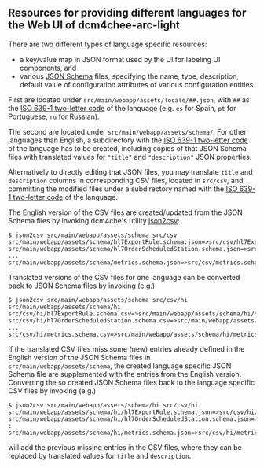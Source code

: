 ## Resources for providing different languages for the Web UI of dcm4chee-arc-light

There are two different types of language specific resources:
- a key/value map in JSON format used by the UI for labeling UI components, and
- various [JSON Schema](https://json-schema.org/) files, specifying the name, type, description, default value
  of configuration attributes of various configuration entities.

First are located under `src/main/webapp/assets/locale/##.json`, with `##` as the
[ISO 639-1 two-letter code](https://en.wikipedia.org/wiki/List_of_ISO_639-1_codes) of the language
(e.g. `es` for Spain, `pt` for Portuguese, `ru` for Russian). 

The second are located under `src/main/webapp/assets/schema/`. For other languages than English, a
subdirectory  with the [ISO 639-1 two-letter code](https://en.wikipedia.org/wiki/List_of_ISO_639-1_codes) of the
language has to be created, including copies of that JSON Schema files with translated values for
`"title"` and `"description"` JSON properties.

Alternatively to directly editing that JSON files, you may translate `title` and `description` columns in
corresponding CSV files, located in `src/csv`, and committing the modified files under a subdirectory named with
the [ISO 639-1 two-letter code](https://en.wikipedia.org/wiki/List_of_ISO_639-1_codes) of the language.

The English version of the CSV files are created/updated from the JSON Schema files by invoking dcm4che's utility
[json2csv](https://github.com/dcm4che/dcm4che/tree/master/dcm4che-tool/dcm4che-tool-json2csv):
```
$ json2csv src/main/webapp/assets/schema src/csv
src/main/webapp/assets/schema/hl7ExportRule.schema.json=>src/csv/hl7ExportRule.schema.csv
src/main/webapp/assets/schema/hl7OrderScheduledStation.schema.json=>src/csv/hl7OrderScheduledStation.schema.csv
...
src/main/webapp/assets/schema/metrics.schema.json=>src/csv/metrics.schema.csv
```

Translated versions of the CSV files for one language can be converted back to JSON Schema files by invoking (e.g.)
```
$ json2csv src/main/webapp/assets/schema src/csv/hi src/main/webapp/assets/schema/hi
src/csv/hi/hl7ExportRule.schema.csv=>src/main/webapp/assets/schema/hi/hl7ExportRule.schema.json
src/csv/hi/hl7OrderScheduledStation.schema.csv=>src/main/webapp/assets/schema/hi/hl7OrderScheduledStation.schema.json
...
src/csv/hi/metrics.schema.csv=>src/main/webapp/assets/schema/hi/metrics.schema.json
```

If the translated CSV files miss some (new) entries already defined in the English version of the JSON Schema files
in `src/main/webapp/assets/schema`, the created language specific JSON Schema file are supplemented with the entries
from the English version. Converting the so created JSON Schema files back to the language specific CSV files by
invoking (e.g.) 
```
$ json2csv src/main/webapp/assets/schema/hi src/csv/hi
src/main/webapp/assets/schema/hi/hl7ExportRule.schema.json=>src/csv/hi/hl7ExportRule.schema.csv
src/main/webapp/assets/schema/hi/hl7OrderScheduledStation.schema.json=>src/csv/hi/hl7OrderScheduledStation.schema.csv
:
src/main/webapp/assets/schema/hi/metrics.schema.json=>src/csv/hi/metrics.schema.csv
```
will add the previous missing entries in the CSV files, where they can be replaced by translated values for `title`
and `description`.
